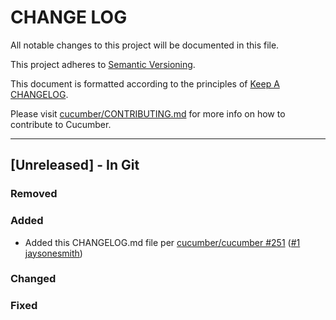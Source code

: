 # CHANGE LOG

All notable changes to this project will be documented in this file.

This project adheres to [Semantic Versioning](http://semver.org).

This document is formatted according to the principles of [Keep A CHANGELOG](http://keepachangelog.com).

Please visit [cucumber/CONTRIBUTING.md](https://github.com/cucumber/cucumber/blob/master/CONTRIBUTING.md) for more info on how to contribute to Cucumber.

----

## [Unreleased] - In Git

### Removed

### Added

* Added this CHANGELOG.md file per [cucumber/cucumber #251](https://github.com/cucumber/cucumber/issues/251) ([#1](https://github.com/cucumber/aruba-contrib/pull/1) [jaysonesmith](https://github.com/jaysonesmith))

### Changed

### Fixed

<!-- Releases -->

<!-- Contributors -->
[maxmeyer]:        https://github.com/maxmeyer
[jaysonesmith]:    https://github.com/jaysonesmith
